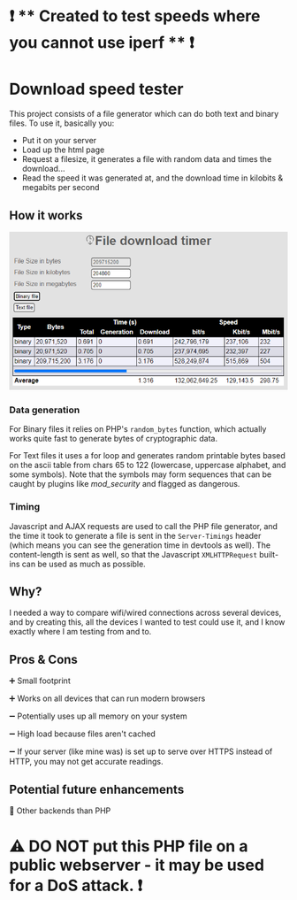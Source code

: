 # :exclamation: ** Created to test speeds where you cannot use iperf ** :exclamation:

# Download speed tester
This project consists of a file generator which can do both text and binary files. 
To use it, basically you: 
* Put it on your server
* Load up the html page
* Request a filesize, it generates a file with random data and times the download...
* Read the speed it was generated at, and the download time in kilobits & megabits per second

## How it works

![screenshot with sample](screenshot/screenshot.png)

### Data generation
For Binary files it relies on PHP's `random_bytes` function, which actually works quite fast to generate bytes of cryptographic data.

For Text files it uses a for loop and generates random printable bytes based on the ascii table from chars 65 to 122 (lowercase, uppercase alphabet, and some symbols).
Note that the symbols may form sequences that can be caught by plugins like *mod_security* and flagged as dangerous.

### Timing
Javascript and AJAX requests are used to call the PHP file generator, and the time it took to generate a file is sent in the `Server-Timings` header (which means you can see the generation time in devtools as well). The content-length is sent as well, so that the Javascript `XMLHTTPRequest` built-ins can be used as much as possible.

## Why?

I needed a way to compare wifi/wired connections across several devices, and by creating this, all the devices I wanted to test could use it, and I know exactly where I am testing from and to.

## Pros & Cons
:heavy_plus_sign: Small footprint

:heavy_plus_sign: Works on all devices that can run modern browsers

:heavy_minus_sign: Potentially uses up all memory on your system

:heavy_minus_sign: High load because files aren't cached

:heavy_minus_sign: If your server (like mine was) is set up to serve over HTTPS instead of HTTP, you may not get accurate readings.

## Potential future enhancements
:memo: Other backends than PHP

# :warning: **DO NOT put this PHP file on a public webserver - it may be used for a DoS attack.** :exclamation:

